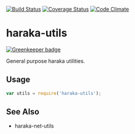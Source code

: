 [![Build Status][ci-img]][ci-url]
[![Coverage Status][cov-img]][cov-url]
[![Code Climate][clim-img]][clim-url]


# haraka-utils

[![Greenkeeper badge](https://badges.greenkeeper.io/haraka/haraka-utils.svg)](https://greenkeeper.io/)

General purpose haraka utilities.

## Usage

```js
var utils = require('haraka-utils');
```



## See Also

- haraka-net-utils


[ci-img]: https://travis-ci.org/haraka/haraka-utils.svg?branch=master
[ci-url]: https://travis-ci.org/haraka/haraka-utils
[cov-img]: https://codecov.io/github/haraka/haraka-utils/coverage.svg
[cov-url]: https://codecov.io/github/haraka/haraka-utils?branch=master
[clim-img]: https://codeclimate.com/github/haraka/haraka-utils/badges/gpa.svg
[clim-url]: https://codeclimate.com/github/haraka/haraka-utils
